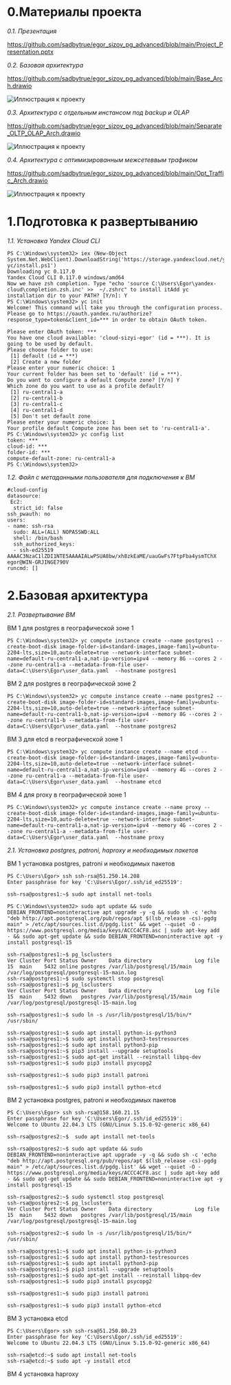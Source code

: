 # 0.Материалы проекта
*0.1. Презентация*

https://github.com/sadbytrue/egor_sizov_pg_advanced/blob/main/Project_Presentation.pptx

*0.2. Базовая архитектура*

https://github.com/sadbytrue/egor_sizov_pg_advanced/blob/main/Base_Arch.drawio

![Иллюстрация к проекту](https://github.com/sadbytrue/egor_sizov_pg_advanced/blob/main/Base_Arch.drawio.png)

*0.3. Архитектура с отдельным инстансом под backup и OLAP*

https://github.com/sadbytrue/egor_sizov_pg_advanced/blob/main/Separate_OLTP_OLAP_Arch.drawio

![Иллюстрация к проекту](https://github.com/sadbytrue/egor_sizov_pg_advanced/blob/main/Separate_OLTP_OLAP_Arch.drawio.png)

*0.4. Архитектура с оптимизированным межсетеввым трафиком*

https://github.com/sadbytrue/egor_sizov_pg_advanced/blob/main/Opt_Traffic_Arch.drawio

![Иллюстрация к проекту](https://github.com/sadbytrue/egor_sizov_pg_advanced/blob/main/Opt_Traffic_Arch.drawio.png)

# 1.Подготовка к развертыванию
*1.1. Установка Yandex Cloud CLI*
```
PS C:\Windows\system32> iex (New-Object System.Net.WebClient).DownloadString('https://storage.yandexcloud.net/yandexcloud-yc/install.ps1')
Downloading yc 0.117.0
Yandex Cloud CLI 0.117.0 windows/amd64
Now we have zsh completion. Type "echo 'source C:\Users\Egor\yandex-cloud\completion.zsh.inc' >>  ~/.zshrc" to install itAdd yc installation dir to your PATH? [Y/n]: Y
PS C:\Windows\system32> yc init
Welcome! This command will take you through the configuration process.
Please go to https://oauth.yandex.ru/authorize?response_type=token&client_id=*** in order to obtain OAuth token.

Please enter OAuth token: ***
You have one cloud available: 'cloud-sizyi-egor' (id = ***). It is going to be used by default.
Please choose folder to use:
 [1] default (id = ***)
 [2] Create a new folder
Please enter your numeric choice: 1
Your current folder has been set to 'default' (id = ***).
Do you want to configure a default Compute zone? [Y/n] Y
Which zone do you want to use as a profile default?
 [1] ru-central1-a
 [2] ru-central1-b
 [3] ru-central1-c
 [4] ru-central1-d
 [5] Don't set default zone
Please enter your numeric choice: 1
Your profile default Compute zone has been set to 'ru-central1-a'.
PS C:\Windows\system32> yc config list
token: ***
cloud-id: ***
folder-id: ***
compute-default-zone: ru-central1-a
PS C:\Windows\system32>
```
*1.2. Файл с метаданными пользователя для подключения к ВМ*
```
#cloud-config
datasource:
 Ec2:
  strict_id: false
ssh_pwauth: no
users:
- name: ssh-rsa
  sudo: ALL=(ALL) NOPASSWD:ALL
  shell: /bin/bash
  ssh_authorized_keys:
  - ssh-ed25519 AAAAC3NzaC1lZDI1NTE5AAAAIALwPSUA8bw/xh8zkEaME/uauGwFs7FtpFba4ysmTChX egor@WIN-GRJINGE790V
runcmd: []
```
# 2.Базовая архитектура
*2.1. Развертывание ВМ*

ВМ 1 для postgres в географической зоне 1

```
PS C:\Windows\system32> yc compute instance create --name postgres1 --create-boot-disk image-folder-id=standard-images,image-family=ubuntu-2204-lts,size=10,auto-delete=true --network-interface subnet-name=default-ru-central1-a,nat-ip-version=ipv4 --memory 8G --cores 2 --zone ru-central1-a --metadata-from-file user-data=C:\Users\Egor\user_data.yaml  --hostname postgres1
```

ВМ 2 для postgres в географической зоне 2

```
PS C:\Windows\system32> yc compute instance create --name postgres2 --create-boot-disk image-folder-id=standard-images,image-family=ubuntu-2204-lts,size=10,auto-delete=true --network-interface subnet-name=default-ru-central1-b,nat-ip-version=ipv4 --memory 8G --cores 2 --zone ru-central1-b --metadata-from-file user-data=C:\Users\Egor\user_data.yaml  --hostname postgres2
```

ВМ 3 для etcd в географической зоне 1
```
PS C:\Windows\system32> yc compute instance create --name etcd --create-boot-disk image-folder-id=standard-images,image-family=ubuntu-2204-lts,size=10,auto-delete=true --network-interface subnet-name=default-ru-central1-a,nat-ip-version=ipv4 --memory 4G --cores 2 --zone ru-central1-a --metadata-from-file user-data=C:\Users\Egor\user_data.yaml  --hostname etcd
```

ВМ 4 для proxy в географической зоне 1
```
PS C:\Windows\system32> yc compute instance create --name proxy --create-boot-disk image-folder-id=standard-images,image-family=ubuntu-2204-lts,size=10,auto-delete=true --network-interface subnet-name=default-ru-central1-a,nat-ip-version=ipv4 --memory 4G --cores 2 --zone ru-central1-a --metadata-from-file user-data=C:\Users\Egor\user_data.yaml  --hostname proxy
```

*2.1. Установка postgres, patroni, haproxy и необходимых пакетов*

ВМ 1 установка postgres, patroni и необходимых пакетов

```
PS C:\Users\Egor> ssh ssh-rsa@51.250.14.208
Enter passphrase for key 'C:\Users\Egor/.ssh/id_ed25519':

ssh-rsa@postgres1:~$ sudo apt install net-tools

PS C:\Windows\system32> sudo apt update && sudo DEBIAN_FRONTEND=noninteractive apt upgrade -y -q && sudo sh -c 'echo "deb http://apt.postgresql.org/pub/repos/apt $(lsb_release -cs)-pgdg main" > /etc/apt/sources.list.d/pgdg.list' && wget --quiet -O - https://www.postgresql.org/media/keys/ACCC4CF8.asc | sudo apt-key add - && sudo apt-get update && sudo DEBIAN_FRONTEND=noninteractive apt -y install postgresql-15

ssh-rsa@postgres1:~$ pg_lsclusters
Ver Cluster Port Status Owner    Data directory              Log file
15  main    5432 online postgres /var/lib/postgresql/15/main /var/log/postgresql/postgresql-15-main.log
ssh-rsa@postgres1:~$ sudo systemctl stop postgresql
ssh-rsa@postgres1:~$ pg_lsclusters
Ver Cluster Port Status Owner    Data directory              Log file
15  main    5432 down   postgres /var/lib/postgresql/15/main /var/log/postgresql/postgresql-15-main.log

ssh-rsa@postgres1:~$ sudo ln -s /usr/lib/postgresql/15/bin/* /usr/sbin/

ssh-rsa@postgres1:~$ sudo apt install python-is-python3
ssh-rsa@postgres1:~$ sudo apt install python3-testresources
ssh-rsa@postgres1:~$ sudo apt install python3-pip
ssh-rsa@postgres1:~$ pip3 install --upgrade setuptools
ssh-rsa@postgres1:~$ sudo apt-get install --reinstall libpq-dev
ssh-rsa@postgres1:~$ sudo pip3 install psycopg2

ssh-rsa@postgres1:~$ sudo pip3 install patroni

ssh-rsa@postgres1:~$ sudo pip3 install python-etcd
```

ВМ 2 установка postgres, patroni и необходимых пакетов

```
PS C:\Users\Egor> ssh ssh-rsa@158.160.21.15
Enter passphrase for key 'C:\Users\Egor/.ssh/id_ed25519':
Welcome to Ubuntu 22.04.3 LTS (GNU/Linux 5.15.0-92-generic x86_64)

ssh-rsa@postgres2:~$  sudo apt install net-tools

ssh-rsa@postgres2:~$ sudo apt update && sudo DEBIAN_FRONTEND=noninteractive apt upgrade -y -q && sudo sh -c 'echo "deb http://apt.postgresql.org/pub/repos/apt $(lsb_release -cs)-pgdg main" > /etc/apt/sources.list.d/pgdg.list' && wget --quiet -O - https://www.postgresql.org/media/keys/ACCC4CF8.asc | sudo apt-key add - && sudo apt-get update && sudo DEBIAN_FRONTEND=noninteractive apt -y install postgresql-15

ssh-rsa@postgres2:~$ sudo systemctl stop postgresql
ssh-rsa@postgres2:~$ pg_lsclusters
Ver Cluster Port Status Owner    Data directory              Log file
15  main    5432 down   postgres /var/lib/postgresql/15/main /var/log/postgresql/postgresql-15-main.log

ssh-rsa@postgres2:~$ sudo ln -s /usr/lib/postgresql/15/bin/* /usr/sbin/

ssh-rsa@postgres1:~$ sudo apt install python-is-python3
ssh-rsa@postgres1:~$ sudo apt install python3-testresources
ssh-rsa@postgres1:~$ sudo apt install python3-pip
ssh-rsa@postgres1:~$ pip3 install --upgrade setuptools
ssh-rsa@postgres1:~$ sudo apt-get install --reinstall libpq-dev
ssh-rsa@postgres1:~$ sudo pip3 install psycopg2

ssh-rsa@postgres1:~$ sudo pip3 install patroni

ssh-rsa@postgres1:~$ sudo pip3 install python-etcd
```

ВМ 3 установка etcd

```
PS C:\Users\Egor> ssh ssh-rsa@51.250.80.23
Enter passphrase for key 'C:\Users\Egor/.ssh/id_ed25519':
Welcome to Ubuntu 22.04.3 LTS (GNU/Linux 5.15.0-92-generic x86_64)

ssh-rsa@etcd:~$ sudo apt install net-tools
ssh-rsa@etcd:~$ sudo apt -y install etcd
```

ВМ 4 установка haproxy

```

```
